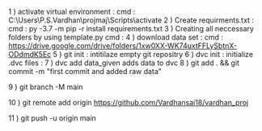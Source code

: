 1 ) activate virtual environment : 
    cmd : C:\Users\P.S.Vardhan\projmaj\Scripts\activate 
2 ) Create requirments.txt : 
    cmd : py -3.7 -m pip -r install requirements.txt
3 ) Creating all neccessary folders by using template.py
    cmd : 
4 ) download data set : 
    cmd : https://drive.google.com/drive/folders/1xw0XX-WK74uxtFFLySbtnX-ODdmdK5Ec
5 ) git init :
    intitilaze empty git repositry 
6 ) dvc init : 
    initialize .dvc files :
7 ) dvc add data_given
    adds data to dvc
8 ) git add . && git commit -m "first commit and added raw data"

9 ) git branch -M main

10 ) git remote add origin https://github.com/Vardhansai18/vardhan_proj

11 ) git push -u origin main